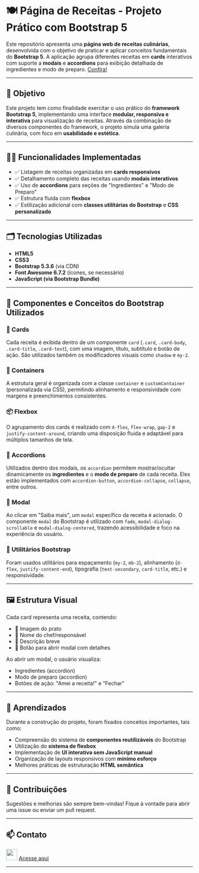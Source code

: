 # 🍽️ Página de Receitas - Projeto Prático com Bootstrap 5

Este repositório apresenta uma **página web de receitas culinárias**, desenvolvida com o objetivo de praticar e aplicar conceitos fundamentais do **Bootstrap 5**. A aplicação agrupa diferentes receitas em **cards** interativos com suporte a **modais** e **accordions** para exibição detalhada de ingredientes e modo de preparo.
[Confira!](https://danilodoes.github.io/receitas-bootstrap/)

---

## 📌 Objetivo

Este projeto tem como finalidade exercitar o uso prático do **framework Bootstrap 5**, implementando uma interface **modular, responsiva e interativa** para visualização de receitas. Através da combinação de diversos componentes do framework, o projeto simula uma galeria culinária, com foco em **usabilidade e estética**.

---

## 🧑‍🍳 Funcionalidades Implementadas

- ✅ Listagem de receitas organizadas em **cards responsivos**
- ✅ Detalhamento completo das receitas usando **modais interativos**
- ✅ Uso de **accordions** para seções de "Ingredientes" e "Modo de Preparo"
- ✅ Estrutura fluida com **flexbox**
- ✅ Estilização adicional com **classes utilitárias do Bootstrap** e **CSS personalizado**

---

## 🗂️ Tecnologias Utilizadas

- **HTML5**
- **CSS3**
- **Bootstrap 5.3.6** (via CDN)
- **Font Awesome 6.7.2** (ícones, se necessário)
- **JavaScript (via Bootstrap Bundle)**

---

## 📐 Componentes e Conceitos do Bootstrap Utilizados

### 🎴 Cards
Cada receita é exibida dentro de um componente `card` (`.card`, `.card-body`, `.card-title`, `.card-text`), com uma imagem, título, subtítulo e botão de ação. São utilizados também os modificadores visuais como `shadow` e `my-2`.

### 🧱 Containers
A estrutura geral é organizada com a classe `container` e `customContainer` (personalizada via CSS), permitindo alinhamento e responsividade com margens e preenchimentos consistentes.

### 📦 Flexbox
O agrupamento dos cards é realizado com `d-flex`, `flex-wrap`, `gap-2` e `justify-content-around`, criando uma disposição fluida e adaptável para múltiplos tamanhos de tela.

### 🧩 Accordions
Utilizados dentro dos modais, os `accordion` permitem mostrar/ocultar dinamicamente os **ingredientes** e o **modo de preparo** de cada receita. Eles estão implementados com `accordion-button`, `accordion-collapse`, `collapse`, entre outros.

### 💬 Modal
Ao clicar em "Saiba mais", um `modal` específico da receita é acionado. O componente `modal` do Bootstrap é utilizado com `fade`, `modal-dialog-scrollable` e `modal-dialog-centered`, trazendo acessibilidade e foco na experiência do usuário.

### 🎨 Utilitários Bootstrap
Foram usados utilitários para espaçamento (`my-2`, `mb-2`), alinhamento (`d-flex`, `justify-content-end`), tipografia (`text-secondary`, `card-title`, etc.) e responsividade.

---

## 🖼️ Estrutura Visual

Cada card representa uma receita, contendo:

- 📸 Imagem do prato
- 🧑 Nome do chef/responsável
- 📝 Descrição breve
- 🔘 Botão para abrir modal com detalhes

Ao abrir um modal, o usuário visualiza:

- Ingredientes (accordion)
- Modo de preparo (accordion)
- Botões de ação: "Amei a receita!" e "Fechar"

---

## 🧠 Aprendizados

Durante a construção do projeto, foram fixados conceitos importantes, tais como:

- Compreensão do sistema de **componentes reutilizáveis** do Bootstrap  
- Utilização do **sistema de flexbox**  
- Implementação de **UI interativa sem JavaScript manual**  
- Organização de layouts responsivos com **mínimo esforço**  
- Melhores práticas de estruturação **HTML semântica**

---

## 🤝 Contribuições

Sugestões e melhorias são sempre bem-vindas! Fique à vontade para abrir uma issue ou enviar um pull request.

---

## 📫 Contato
<img width="30px" src="https://cdn.jsdelivr.net/gh/devicons/devicon@latest/icons/linkedin/linkedin-original.svg" /> [Acesse aqui](https://linkedin.com/in/danilodoes)
    
---
